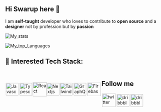 ## Hi Swarup here 👋
I am **self-taught** developer who loves to contribute to **open source** and a **designer** not by profession but by **passion**


![My_stats](https://github-readme-stats.vercel.app/api?username=swarup4741&hide_border=true&hide=stars&show_icons=true&theme=tokyonight)

![My_top_Languages](https://github-readme-stats.vercel.app/api/top-langs/?username=swarup4741&hide_border=true&theme=tokyonight&layout=compact)

## 🧰 Interested Tech Stack:
<div style="display: flex; align-items: center">
<a href="https://developer.mozilla.org/en-US/docs/Web/JavaScript" target="_blank"><img src="https://upload.wikimedia.org/wikipedia/commons/6/6a/JavaScript-logo.png" alt="Javascript" height="40" style="vertical-align:top; margin:2px"></a>
<a href="https://www.typescriptlang.org/" target="_blank"><img src="https://miro.medium.com/max/816/1*TpbxEQy4ckB-g31PwUQPlg.png" alt="Typescript" height="40" style="vertical-align:top; margin:2px"></a>
<a href="https://reactjs.org/" target="_blank"><img src="https://upload.wikimedia.org/wikipedia/commons/thumb/a/a7/React-icon.svg/1280px-React-icon.svg.png" alt="React" height="45" style="vertical-align:top;"></a>
<a href="https://nextjs.org/" target="_blank"><img src="https://camo.githubusercontent.com/92ec9eb7eeab7db4f5919e3205918918c42e6772562afb4112a2909c1aaaa875/68747470733a2f2f6173736574732e76657263656c2e636f6d2f696d6167652f75706c6f61642f76313630373535343338352f7265706f7369746f726965732f6e6578742d6a732f6e6578742d6c6f676f2e706e67"alt="Nextjs" height="40" style="vertical-align:top"></a>
<a href="https://tailwindcss.com/" target="_blank"><img src="https://www.markusantonwolf.com/media/pages/blog/tailwind-css/265298487-1596675041/tailwind-css-logo.svg" alt="Tailwind" height="40" style="vertical-align:top; margin:2px"></a>
<a href="https://graphql.org/" target="_blank"><img src="https://upload.wikimedia.org/wikipedia/commons/thumb/1/17/GraphQL_Logo.svg/2048px-GraphQL_Logo.svg.png" alt="GraphQL" height="40" style="vertical-align:top; margin:2px"></a>
<a href="https://firebase.google.com/" target="_blank"><img src="https://img.icons8.com/color/452/firebase.png" alt="Firebase" height="43" style="vertical-align:top; margin:2px"></a>
  
<div>  
  
## Follow me
  <div style="display: flex; align-items: center">
  <a href="https://twitter.com/swarup4741" target="_blank"><img src="https://www.freepnglogos.com/uploads/twitter-logo-png/twitter-logo-vector-png-clipart-1.png" alt="twitter" height="43" style="vertical-align:top; margin:2px"></a>  
  <a href="https://dribbble.com/swarupdas" target="_blank"><img src="https://www.searchpng.com/wp-content/uploads/2019/01/Dribbble-icon-Logo-PNG-Image.png" alt="dribbble" height="40" style="vertical-align:top; margin:2px"></a>
    <a href="https://cssbattle.dev/player/swarupdas" target="_blank"><img src="https://pbs.twimg.com/profile_images/1114446136302084096/BIu19jPP_400x400.png" alt="dribbble" height="40" style="vertical-align:top; margin:2px"></a>
     
  <div>  
  
  
